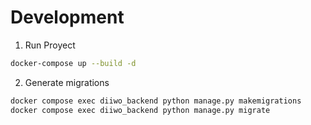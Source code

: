 # Development

1. Run Proyect 
   
```bash
docker-compose up --build -d
```

2. Generate migrations

```bash
docker compose exec diiwo_backend python manage.py makemigrations
docker compose exec diiwo_backend python manage.py migrate
```